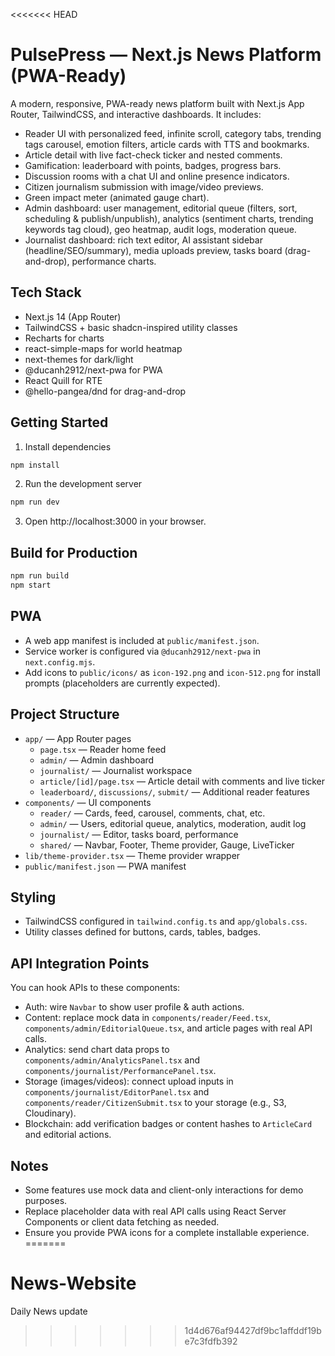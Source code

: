 <<<<<<< HEAD
# PulsePress — Next.js News Platform (PWA-Ready)

A modern, responsive, PWA-ready news platform built with Next.js App Router, TailwindCSS, and interactive dashboards. It includes:

- Reader UI with personalized feed, infinite scroll, category tabs, trending tags carousel, emotion filters, article cards with TTS and bookmarks.
- Article detail with live fact-check ticker and nested comments.
- Gamification: leaderboard with points, badges, progress bars.
- Discussion rooms with a chat UI and online presence indicators.
- Citizen journalism submission with image/video previews.
- Green impact meter (animated gauge chart).
- Admin dashboard: user management, editorial queue (filters, sort, scheduling & publish/unpublish), analytics (sentiment charts, trending keywords tag cloud), geo heatmap, audit logs, moderation queue.
- Journalist dashboard: rich text editor, AI assistant sidebar (headline/SEO/summary), media uploads preview, tasks board (drag-and-drop), performance charts.

## Tech Stack

- Next.js 14 (App Router)
- TailwindCSS + basic shadcn-inspired utility classes
- Recharts for charts
- react-simple-maps for world heatmap
- next-themes for dark/light
- @ducanh2912/next-pwa for PWA
- React Quill for RTE
- @hello-pangea/dnd for drag-and-drop

## Getting Started

1. Install dependencies

```bash
npm install
```

2. Run the development server

```bash
npm run dev
```

3. Open http://localhost:3000 in your browser.

## Build for Production

```bash
npm run build
npm start
```

## PWA

- A web app manifest is included at `public/manifest.json`.
- Service worker is configured via `@ducanh2912/next-pwa` in `next.config.mjs`.
- Add icons to `public/icons/` as `icon-192.png` and `icon-512.png` for install prompts (placeholders are currently expected).

## Project Structure

- `app/` — App Router pages
  - `page.tsx` — Reader home feed
  - `admin/` — Admin dashboard
  - `journalist/` — Journalist workspace
  - `article/[id]/page.tsx` — Article detail with comments and live ticker
  - `leaderboard/`, `discussions/`, `submit/` — Additional reader features
- `components/` — UI components
  - `reader/` — Cards, feed, carousel, comments, chat, etc.
  - `admin/` — Users, editorial queue, analytics, moderation, audit log
  - `journalist/` — Editor, tasks board, performance
  - `shared/` — Navbar, Footer, Theme provider, Gauge, LiveTicker
- `lib/theme-provider.tsx` — Theme provider wrapper
- `public/manifest.json` — PWA manifest

## Styling

- TailwindCSS configured in `tailwind.config.ts` and `app/globals.css`.
- Utility classes defined for buttons, cards, tables, badges.

## API Integration Points

You can hook APIs to these components:

- Auth: wire `Navbar` to show user profile & auth actions.
- Content: replace mock data in `components/reader/Feed.tsx`, `components/admin/EditorialQueue.tsx`, and article pages with real API calls.
- Analytics: send chart data props to `components/admin/AnalyticsPanel.tsx` and `components/journalist/PerformancePanel.tsx`.
- Storage (images/videos): connect upload inputs in `components/journalist/EditorPanel.tsx` and `components/reader/CitizenSubmit.tsx` to your storage (e.g., S3, Cloudinary).
- Blockchain: add verification badges or content hashes to `ArticleCard` and editorial actions.

## Notes

- Some features use mock data and client-only interactions for demo purposes.
- Replace placeholder data with real API calls using React Server Components or client data fetching as needed.
- Ensure you provide PWA icons for a complete installable experience.
=======
# News-Website
Daily News update
>>>>>>> 1d4d676af94427df9bc1affddf19be7c3fdfb392
